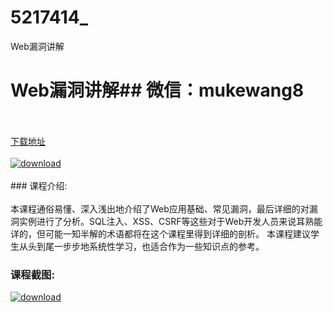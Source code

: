 # 5217414_
Web漏洞讲解
# Web漏洞讲解## 微信：mukewang8
<br/></br>[下载地址](http://www.36tz.cn/article/5217414 "下载地址")
<br/></br>[![download](http://36tz.cn/muke_img/2021_01_1-13-300x192.png "下载地址")](http://www.36tz.cn/article/5217414 "下载地址")
<br/></br>### 课程介绍:<br/></br>本课程通俗易懂、深入浅出地介绍了Web应用基础、常见漏洞，最后详细的对漏洞实例进行了分析。SQL注入、XSS、CSRF等这些对于Web开发人员来说耳熟能详的，但可能一知半解的术语都将在这个课程里得到详细的剖析。
本课程建议学生从头到尾一步步地系统性学习，也适合作为一些知识点的参考。

### 课程截图:
[![download](http://36tz.cn/muke_img/2021_01_2-17.png "下载地址")](http://www.36tz.cn/article/5217414 "下载地址")

